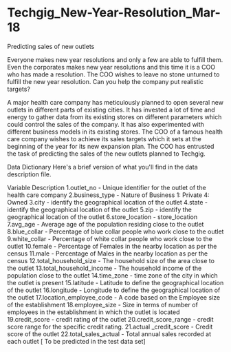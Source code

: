 # Techgig_New-Year-Resolution_Mar-18
Predicting sales of new outlets

Everyone makes new year resolutions and only a few are able to fulfill them. Even the corporates makes new year resolutions and this time it is a COO who has made a resolution. The COO wishes to leave no stone unturned to fulfill the new year resolution. Can you help the company put realistic targets?

A major health care company has meticulously planned to open several new outlets in different parts of existing cities. It has invested a lot of time and energy to gather data from its existing stores on different parameters which could control the sales of the company. It has also experimented with different business models in its existing stores. The COO of a famous health care company wishes to achieve its sales targets which it sets at the beginning of the year for its new expansion plan. The COO has entrusted the task of predicting the sales of the new outlets planned to Techgig.

Data Dictionary
Here's a brief version of what you'll find in the data description file.

Variable	                            Description
1.outlet_no            	   - Unique identifier for the outlet of the health care company
2.business_type	           - Nature of Business 1: Private 4: Owned
3.city	                   - identify the geographical location of the outlet
4.state                    - identify the geographical location of the outlet
5.zip	                     - identify the geographical location of the outlet
6.store_location	         - store_location
7.avg_age            	     - Average age of the population residing close to the outlet
8.blue_collar	             - Percentage of blue collar people who work close to the outlet
9.white_collar      	     - Percentage of white collar people who work close to the outlet
10.female	                 - Percentage of Females in the nearby location as per the census
11.male	                   - Percentage of Males in the nearby location as per the census
12.total_household_size	   - The household size of the area close to the outlet
13.total_household_income  - The household income of the population close to the outlet
14.time_zone	             - time zone of the city in which the outlet is present
15.latitude	               - Latitude to define the geographical location of the outlet
16.longitude	             - Longitude to define the geographical location of the outlet
17.location_employee_code	 - A code based on the Employee size of the establishment
18.employee_size	         - Size in terms of number of employees in the establishment in which the outlet is located
19.credit_score	           - credit rating of the outlet
20.credit_score_range	     - credit score range for the specific credit rating.
21.actual _credit_score	   - Credit score of the outlet
22.total_sales_actual	     - Total annual sales recorded at each outlet [ To be predicted in the test data set]
